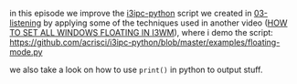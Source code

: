 in this episode we improve the [i3ipc-python] script we created in
[03-listening] by applying some of the techniques used in another video 
([HOW TO SET ALL WINDOWS FLOATING IN I3WM]), where i demo the script:  
https://github.com/acrisci/i3ipc-python/blob/master/examples/floating-mode.py

we also take a look on how to use `print()` in python to output stuff.


[i3ipc-python]: https://github.com/acrisci/i3ipc-python
[HOW TO SET ALL WINDOWS FLOATING IN I3WM]: https://youtu.be/p4yGQrLShDo
[03-listening]: https://github.com/budlabs/youtube/tree/master/thunar/03-listening
